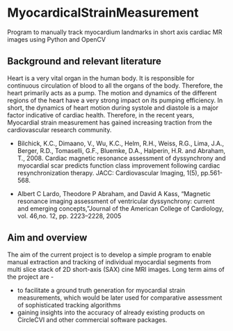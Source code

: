 # MyocardicalStrainMeasurement
Program to manually track myocardium landmarks in short axis cardiac MR images using Python and OpenCV


## Background and relevant literature
Heart is a very vital organ in the human body. It is responsible for continuous circulation of blood to all the organs of the body. Therefore, the heart primarily acts as a pump. The motion and dynamics of the different regions of the heart have a very strong impact on its pumping efficiency. In short, the dynamics of heart motion during systole and diastole is a major factor indicative of cardiac health. Therefore, in the recent years, Myocardial strain measurement has gained increasing traction from the cardiovascular research community. 


* Bilchick, K.C., Dimaano, V., Wu, K.C., Helm, R.H., Weiss, R.G., Lima, J.A., Berger, R.D., Tomaselli, G.F., Bluemke, D.A., Halperin, H.R. and Abraham, T., 2008. Cardiac magnetic resonance assessment of dyssynchrony and myocardial scar predicts function class improvement following cardiac resynchronization therapy. JACC: Cardiovascular Imaging, 1(5), pp.561-568.

* Albert C Lardo, Theodore P Abraham, and David A Kass, “Magnetic resonance imaging assessment of ventricular dyssynchrony: current and emerging concepts,”Journal of the American College of Cardiology, vol. 46,no. 12, pp. 2223–2228, 2005

## Aim and overview
The aim of the current project is to develop a simple program to enable manual extraction and tracking of individual myocardial segments from multi slice stack of 2D short-axis (SAX) cine MRI images. Long term aims of the project are -
  * to facilitate a ground truth generation for myocardial strain measurements, which would be later used for comparative     assessment of sophisticated tracking algorithms 
  * gaining insights into the accuracy of already existing products on CircleCVI and other commercial software packages.
